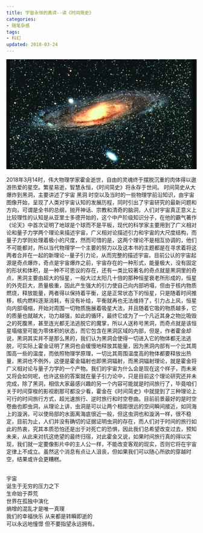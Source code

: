 ```yaml
---
title: 宇宙永恒的真谛--读《时间简史》
categories:
- 随笔杂感
tags:
- 科幻
updated: 2018-03-24
---
```


![](/assets/blog_images/2018-03-24-宇宙.png)

2018年3月14时，伟大物理学家霍金逝世，自由的灵魂终于摆脱沉重的肉体得以遨游热爱的星空。繁星易逝，智慧永恒，《时间简史》将永存于世间。
时间简史从大爆炸到黑洞，主要讲述了宇宙 黑洞 时空以及当时的一些物理学前沿知识，由宇宙图像开始，呈现了人类对宇宙认知的发展历程，同时引出了宇宙研究的最新问题和方向，可谓是全书的总纲，抛开神话、宗教和清奇的脑洞，人们对宇宙真正意义上比较理性的认知是从亚里士多德开始的，这个中产阶级知识分子，在他的霸气著作《论天》中首次证明了地球是个球而不是平板，现代的科学家主要用到了广义相对论和量子力学两个理论来描述宇宙，广义相对论描述引力和宇宙的大尺度结构，而量子力学则处理着极小的尺度，然而可惜的是，这两个理论不是相互协调的，他们不可能都对，所以当代物理学一个主要的努力以及这本书的主题都是在寻求着将这两者合并在一起的新理论--量子引力论，从而完整的描述宇宙。目前公认的宇宙起源是奇点爆炸，奇点是宇宙爆炸之前，宇宙存在的一种形式，能量极大，没有固定的形状和体积，是一种不可思议的存在，还有一类比较著名的奇点就是黑洞里的奇点，黑洞主要由超大的恒星，一般大过太阳几十倍的那种恒星衰老所形成的，恒星的外壳巨大，质量极重，因此产生强大的引力使自己向内部坍塌，但由于核内物质燃烧，释放能量，两者得以保持着平衡，这是正常状态下的恒星，只是随着时间推移，核内燃料逐渐消耗，有没有补给，平衡就再也无法维持了，引力占上风，恒星向内部塌缩，开始对周围一切物质施展着吸星大法，并且随着它吸的物质越多，它的质量也就越大，功力越强，如此的循环，最终它成为了一个凡近其身之物比吸毁之的死腹黑，甚至连光都无法逃脱它的魔掌，所以人送称号黑洞，而奇点就是该恒星塌缩至可能为零体积的状态，而它包含在黑洞区域的内部，但是，作者霍金却说，黑洞其实并不是那么黑的，我们认为黑洞会使得一切进入它的物体都无法逃脱，可实际上霍金证明了黑洞也会缓慢地释放其能量，因为黑洞内部有一个比其周围高一些的温度，而依照物理学原理，一切比其周围温度高的物体都要释放出热量，黑洞也不例外，这便是霍金辐射也即黑洞辐射，而黑洞辐射理论，就是霍金将广义相对论与量子力学的一个产物。我们的宇宙为什么会是现在这个样子，而未来又将会如何呢，也许这些的答案就在量子引力论中，只是目前这个理论研究还并未完成，除了黑洞，相信大家最感兴趣的另一个内容可能就是时间旅行了，毕竟咱们关于时间穿梭的影视剧那可都没少看，霍金在《时间简史》中就提到了三种理论上可行的时间旅行方式，超光速旅行、逆时旅行和时空卷曲。目前前景最好的是时空卷曲也即虫洞，从理论上讲，虫洞是可以让两个相距很远的空间瞬间接近，如同海上的漩涡，可以使局部的水面离海底很近一般，但这虫洞也和漩涡一样，很不稳定，目前为止，人们并没有确切的证据证明虫洞的存在，而人们对于时间的旅行如此的热衷，究其本质恐怕还是出于对死亡的恐惧，因此我们总希望改变过去，预知未来，从此来对抗这绝望的最终归宿，对此霍金又说，如果时间旅行真的得以实现，我们就一定要像影片中的主人公一样，不能改变客观的现实，否则它将在宇宙定律上不成立。虽然这个消息有点让人沮丧，但如果我们可以随心所欲的穿越时空，结果或许会更糟糕。

<br>
宇宙<br>
诞生于无穷的压力之下<br>
生命始于莽荒<br>
世界在孤独中演化<br>
熵增的混乱才是唯一真理<br>
我们的幸福快乐 从来都是转瞬即逝的<br>
可以永远地憧憬 但不要指望永远拥有。
